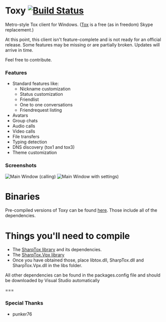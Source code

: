 Toxy [![Build Status](http://jenkins.impy.me/job/Toxy%20x86/badge/icon)](http://jenkins.impy.me/job/Toxy%20x86/)
====

Metro-style Tox client for Windows. ([Tox](https://github.com/irungentoo/ProjectTox-Core "ProjectTox GitHub repo") is a free (as in freedom) Skype replacement.)

At this point, this client isn't feature-complete and is not ready for an official release.
Some features may be missing or are partially broken. Updates will arrive in time.

Feel free to contribute.

### Features

* Standard features like:
  - Nickname customization
  - Status customization
  - Friendlist
  - One to one conversations
  - Friendrequest listing
* Avatars
* Group chats
* Audio calls
* Video calls
* File transfers
* Typing detection
* DNS discovery (tox1 and tox3)
* Theme customization

### Screenshots

![Main Window (calling)](http://impy.me/i/6f44aa.png)
![Main Window with settings)](http://impy.me/i/4e2de8.png)

Binaries
===
Pre-compiled versions of Toxy can be found [here](http://jenkins.impy.me/ "Toxy Binaries"). Those include all of the dependencies.

Things you'll need to compile
===

* The [SharpTox library](https://github.com/Impyy/SharpTox "SharpTox GitHub repo") and its dependencies. 
* The [SharpTox.Vpx library](https://github.com/Impyy/SharpTox.Vpx)
* Once you have obtained those, place libtox.dll, SharpTox.dll and SharpTox.Vpx.dll in the libs folder.

All other dependencies can be found in the packages.config file and should be downloaded by Visual Studio automatically

===
### Special Thanks

* punker76

